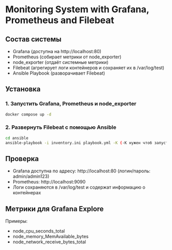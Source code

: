 # Monitoring System with Grafana, Prometheus and Filebeat

## Состав системы
- Grafana (доступна на http://localhost:80)
- Prometheus (собирает метрики от node_exporter)
- node_exporter (отдаёт системные метрики)
- Filebeat (агрегирует логи контейнеров и сохраняет их в /var/log/test)
- Ansible Playbook (разворачивает Filebeat)

## Установка

### 1. Запустить Grafana, Prometheus и node_exporter
```bash
docker compose up -d
```

### 2. Развернуть Filebeat с помощью Ansible
```bash
cd ansible
ansible-playbook -i inventory.ini playbook.yml -K (-K нужен чтоб запустить через root)
```

## Проверка

- Grafana доступна по адресу: http://localhost:80 (логин/пароль: admin/admin123)
- Prometheus: http://localhost:9090
- Логи сохраняются в /var/log/test и содержат информацию о контейнерах

## Метрики для Grafana Explore

Примеры:
- node_cpu_seconds_total
- node_memory_MemAvailable_bytes
- node_network_receive_bytes_total